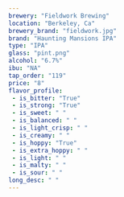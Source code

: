 ```yaml
---
brewery: "Fieldwork Brewing"
location: "Berkeley, Ca"
brewery_brand: "fieldwork.jpg"
brand: "Haunting Mansions IPA"
type: "IPA"
glass: "pint.png"
alcohol: "6.7%"
ibu: "NA"
tap_order: "119"
price: "8"
flavor_profile:
 - is_bitter: "True"
 - is_strong: "True"
 - is_sweet: " "
 - is_balanced: " "
 - is_light_crisp: " "
 - is_creamy: " "
 - is_hoppy: "True"
 - is_extra_hoppy: " "
 - is_light: " "
 - is_malty: " "
 - is_sour: " "
long_desc: " "
---
```

